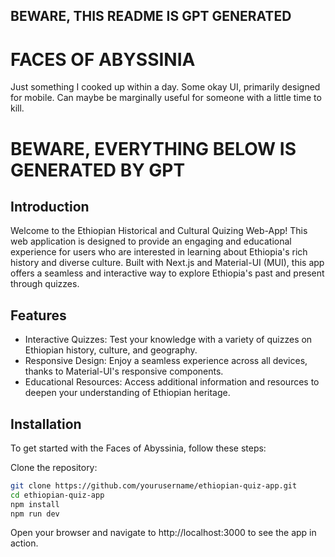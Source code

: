 ## BEWARE, THIS README IS GPT GENERATED

# FACES OF ABYSSINIA
Just something I cooked up within a day. Some okay UI, primarily designed for mobile. Can maybe be marginally useful for someone with a little time to kill.

# BEWARE, EVERYTHING BELOW IS GENERATED BY GPT

## Introduction
Welcome to the Ethiopian Historical and Cultural Quizing Web-App! This web application is designed to provide an engaging and educational experience for users who are interested in learning about Ethiopia's rich history and diverse culture. Built with Next.js and Material-UI (MUI), this app offers a seamless and interactive way to explore Ethiopia's past and present through quizzes. 

## Features
- Interactive Quizzes: Test your knowledge with a variety of quizzes on Ethiopian history, culture, and geography.
- Responsive Design: Enjoy a seamless experience across all devices, thanks to Material-UI's responsive components.
- Educational Resources: Access additional information and resources to deepen your understanding of Ethiopian heritage.

## Installation
To get started with the Faces of Abyssinia, follow these steps:

Clone the repository:

```bash
git clone https://github.com/yourusername/ethiopian-quiz-app.git
cd ethiopian-quiz-app
npm install
npm run dev
```
Open your browser and navigate to http://localhost:3000 to see the app in action.